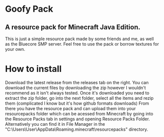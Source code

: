 # Goofy Pack
A resource pack for Minecraft Java Edition.
-------------------------------------------
This is just a simple resource pack made by some friends and me, as well as the Bluecore SMP server. Feel free to use the pack or borrow textures for your own.

# How to install
Download the latest release from the releases tab on the right. You can download the current files by downloading the zip however I wouldn't recommend as it isn't always tested.
Once it's downloaded you need to extract the zip folder, go into the next folder, select all the items and rezip them (complicated I know but it's how github formats downloads) From there you have the resource pack and can upload them into your resourcepacks folder which can be acessed from Minecraft by going into the Resource Packs tab in settings and opening Resource Packs Folder. Alternatively you can find it in File Manager in the "C:\Users\User\AppData\Roaming\.minecraft\resourcepacks" directory.
